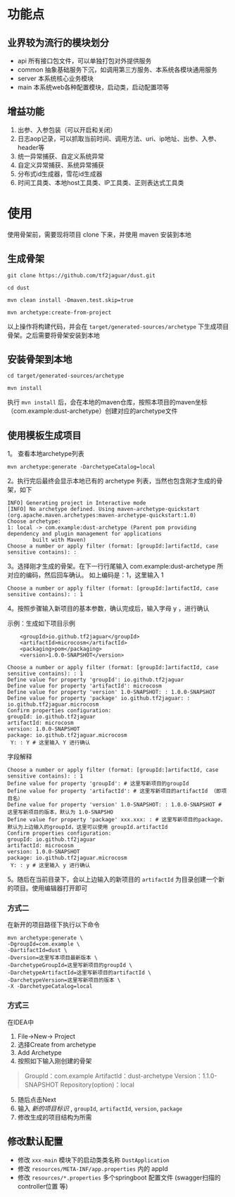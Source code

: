 # 功能点

## 业界较为流行的模块划分

- api 所有接口包文件，可以单独打包对外提供服务
- common 抽象基础服务下沉，如调用第三方服务、本系统各模块通用服务
- server 本系统核心业务模块
- main 本系统web各种配置模块，启动类，启动配置项等

## 增益功能

1. 出参、入参包装（可以开启和关闭）
2. 日志aop记录，可以抓取当前时间、调用方法、uri、ip地址、出参、入参、header等
3. 统一异常捕获、自定义系统异常
4. 自定义异常捕获、系统异常捕获
5. 分布式id生成器，雪花id生成器
6. 时间工具类、本地host工具类、IP工具类、正则表达式工具类

# 使用

使用骨架前，需要现将项目 clone 下来，并使用 maven 安装到本地

## 生成骨架

```shell
git clone https://github.com/tf2jaguar/dust.git

cd dust

mvn clean install -Dmaven.test.skip=true

mvn archetype:create-from-project
```

以上操作将构建代码，并会在 `target/generated-sources/archetype` 下生成项目骨架。之后需要将骨架安装到本地

## 安装骨架到本地

```shell
cd target/generated-sources/archetype

mvn install
```

执行 `mvn install` 后，会在本地的maven仓库，按照本项目的maven坐标（com.example:dust-archetype）创建对应的archetype文件

## 使用模板生成项目

1。 查看本地archetype列表

```shell
mvn archetype:generate -DarchetypeCatalog=local
```

2。执行完后最终会显示本地已有的 archetype 列表，当然也包含刚才生成的骨架，如下

```shell
INFO] Generating project in Interactive mode
[INFO] No archetype defined. Using maven-archetype-quickstart (org.apache.maven.archetypes:maven-archetype-quickstart:1.0)
Choose archetype:
1: local -> com.example:dust-archetype (Parent pom providing dependency and plugin management for applications
		built with Maven)
Choose a number or apply filter (format: [groupId:]artifactId, case sensitive contains): : 
```

3。选择刚才生成的骨架。在下一行行尾输入 com.example:dust-archetype 所对应的编码，然后回车确认。 如上编码是：1，这里输入 1

```shell
Choose a number or apply filter (format: [groupId:]artifactId, case sensitive contains): : 1
```

4。按照步骤输入新项目的基本参数，确认完成后，输入字母 y ，进行确认

示例：生成如下项目示例

```
    <groupId>io.github.tf2jaguar</groupId>
    <artifactId>microcosm</artifactId>
    <packaging>pom</packaging>
    <version>1.0.0-SNAPSHOT</version>
```

```shell
Choose a number or apply filter (format: [groupId:]artifactId, case sensitive contains): : 1
Define value for property 'groupId': io.github.tf2jaguar
Define value for property 'artifactId': microcosm
Define value for property 'version' 1.0-SNAPSHOT: : 1.0.0-SNAPSHOT
Define value for property 'package' io.github.tf2jaguar: : io.github.tf2jaguar.microcosm
Confirm properties configuration:
groupId: io.github.tf2jaguar
artifactId: microcosm
version: 1.0.0-SNAPSHOT
package: io.github.tf2jaguar.microcosm
 Y: : Y # 这里输入 Y 进行确认
```

字段解释 

```shell
Choose a number or apply filter (format: [groupId:]artifactId, case sensitive contains): : 1
Define value for property 'groupId': # 这里写新项目的groupId
Define value for property 'artifactId': # 这里写新项目的artifactId （即项目名）
Define value for property 'version' 1.0-SNAPSHOT: : 1.0.0-SNAPSHOT # 这里写新项目的版本，默认为 1.0-SNAPSHO
Define value for property 'package' xxx.xxx: : # 这里写新项目的package，默认为上边输入的groupId，这里可以使用 groupId.artifactId
Confirm properties configuration:
groupId: io.github.tf2jaguar
artifactId: microcosm
version: 1.0.0-SNAPSHOT
package: io.github.tf2jaguar.microcosm
 Y: : y # 这里输入 y 进行确认
```

5。随后在当前目录下，会以上边输入的新项目的 `artifactId` 为目录创建一个新的项目。使用编辑器打开即可

### 方式二

在新开的项目路径下执行以下命令

```shell
mvn archetype:generate \
-DgroupId=com.example \
-DartifactId=dust \
-Dversion=这里写本项目最新版本 \
-DarchetypeGroupId=这里写新项目的groupId \
-DarchetypeArtifactId=这里写新项目的artifactId \
-DarchetypeVersion=这里写新项目的版本 \
-X -DarchetypeCatalog=local 
```

### 方式三

在IDEA中

1. File->New-> Project
2. 选择Create from archetype
3. Add Archetype
4. 按照如下输入刚创建的骨架

>GroupId：com.example
>ArtifactId：dust-archetype
>Version：1.1.0-SNAPSHOT
>Repository(option)：local

5. 随后点击Next
6. 输入 *新的项目标识* , `groupId`, `artifactId`, `version`, `package`
7. 修改生成的项目结构为所需

## 修改默认配置

- 修改 `xxx-main` 模块下的启动类类名称 `DustApplication`
- 修改 `resources/META-INF/app.properties` 内的 appId
- 修改 `resources/*.properties` 多个springboot 配置文件 (swagger扫描的controller位置 等)
